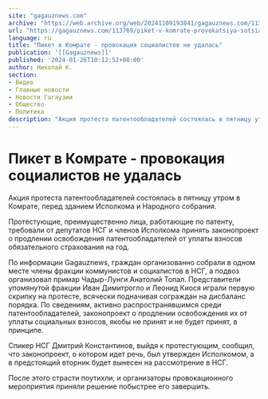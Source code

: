 ```yaml
---
site: "gagauznews.com"
archive: "https://web.archive.org/web/20241109193841/gagauznews.com/113769/piket-v-komrate-provokatsiya-sotsialistov-ne-udalas.html"
url: "https://gagauznews.com/113769/piket-v-komrate-provokatsiya-sotsialistov-ne-udalas.html"
language: ru
title: "Пикет в Комрате - провокация социалистов не удалась"
publication: '[[Gagauznews]]'
published: '2024-01-26T10:12:52+00:00'
author: Николай К.
section:
- Видео
- Главные новости
- Новости Гагаузии
- Общество
- Политика
description: "Акция протеста патентообладателей состоялась в пятницу утром в Комрате, перед зданием Исполкома и Народного собрания. Протестующие, преимущественно лица, работающие по патенту, требовали от депутатов НСГ и членов Исполкома принять законопроект о продлении освобождения патентообладателей от уплаты взносов обязательного страхования на год. По информации Gagauznews, граждан организованно собрали в одном месте члены фракции коммунистов и социалистов в НСГ, а подвоз организовал примар Чадыр-Лунги Анатолий Топал. Представители упомянутой фракции Иван Димитрогло и Леонид Киося играли первую скрипку на протесте, всячески подначивая сограждан на дисбаланс порядка. По сведениям, активно распространявшимся среди патентообладателей, законопроект о продлении освобождения их от уплаты социальных взносов, якобы не […]"
---
```


# Пикет в Комрате - провокация социалистов не удалась

Акция протеста патентообладателей состоялась в пятницу утром в Комрате, перед зданием Исполкома и Народного собрания.

Протестующие, преимущественно лица, работающие по патенту, требовали от депутатов НСГ и членов Исполкома принять законопроект о продлении освобождения патентообладателей от уплаты взносов обязательного страхования на год.

По информации Gagauznews, граждан организованно собрали в одном месте члены фракции коммунистов и социалистов в НСГ, а подвоз организовал примар Чадыр-Лунги Анатолий Топал. Представители упомянутой фракции Иван Димитрогло и Леонид Киося играли первую скрипку на протесте, всячески подначивая сограждан на дисбаланс порядка. По сведениям, активно распространявшимся среди патентообладателей, законопроект о продлении освобождения их от уплаты социальных взносов, якобы не принят и не будет принят, в принципе.

Спикер НСГ Дмитрий Константинов, выйдя к протестующим, сообщил, что законопроект, о котором идет речь, был утвержден Исполкомом, а в предстоящий вторник будет вынесен на рассмотрение в НСГ.

После этого страсти поутихли, и организаторы провокационного мероприятия приняли решение побыстрее его завершить.